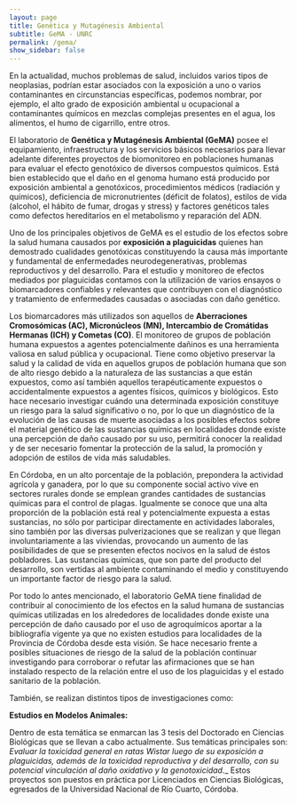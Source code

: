 ```yaml
---
layout: page
title: Genética y Mutagénesis Ambiental
subtitle: GeMA - UNRC
permalink: /gema/
show_sidebar: false
---
```


En la actualidad, muchos problemas de salud, incluidos varios tipos de neoplasias, podrían estar asociados con la exposición a uno o varios contaminantes en circunstancias específicas, podemos nombrar, por ejemplo, el alto grado de exposición ambiental u ocupacional a contaminantes químicos en mezclas complejas presentes en el agua, los alimentos, el humo de cigarrillo, entre otros.

El laboratorio de __Genética y Mutagénesis Ambiental (GeMA)__ posee el equipamiento, infraestructura y los servicios básicos necesarios para llevar adelante diferentes proyectos de biomonitoreo en poblaciones humanas para evaluar el efecto genotóxico de diversos compuestos químicos. Está bien establecido que el daño en el genoma humano está producido por exposición ambiental a genotóxicos, procedimientos médicos (radiación y químicos), deficiencia de micronutrientes (déficit de folatos), estilos de vida (alcohol, el hábito de fumar, drogas y stress) y factores genéticos tales como defectos hereditarios en el metabolismo y reparación del ADN.

Uno de los principales objetivos de GeMA es el estudio de los efectos sobre la salud humana causados por __exposición a plaguicidas__ quienes han demostrado cualidades genotóxicas constituyendo la causa más importante y fundamental de enfermedades neurodegenerativas, problemas reproductivos y del desarrollo. Para el estudio y monitoreo de efectos mediados por plaguicidas contamos con la utilización de varios ensayos o biomarcadores confiables y relevantes que contribuyen con el diagnóstico y tratamiento de enfermedades causadas o asociadas con daño genético.

Los biomarcadores más utilizados son aquellos de __Aberraciones Cromosómicas (AC), Micronúcleos (MN), Intercambio de Cromátidas Hermanas (ICH) y Cometas (CO)__. El monitoreo de grupos de población humana expuestos a agentes potencialmente dañinos es una herramienta valiosa en salud pública y ocupacional. Tiene como objetivo preservar la salud y la calidad de vida en aquellos grupos de población humana que son de alto riesgo debido a la naturaleza de las sustancias a que están expuestos, como así también aquellos terapéuticamente expuestos o accidentalmente expuestos a agentes físicos, químicos y biológicos. Esto hace necesario investigar cuándo una determinada exposición constituye un riesgo para la salud significativo o no, por lo que un diagnóstico de la evolución de las causas de muerte asociadas a los posibles efectos sobre el material genético de las sustancias químicas en localidades donde existe una percepción de daño causado por su uso, permitirá conocer la realidad y de ser necesario fomentar la protección de la salud, la promoción y adopción de estilos de vida más saludables.

En Córdoba, en un alto porcentaje de la población, prepondera la actividad agrícola y ganadera, por lo que su componente social activo vive en sectores rurales donde se emplean grandes cantidades de sustancias químicas para el control de plagas. Igualmente se conoce que una alta proporción de la población está real y potencialmente expuesta a estas sustancias, no sólo por participar directamente en actividades laborales, sino también por las diversas pulverizaciones que se realizan y que llegan involuntariamente a las viviendas, provocando un aumento de las posibilidades de que se presenten efectos nocivos en la salud de éstos pobladores. Las sustancias químicas, que son parte del producto del desarrollo, son vertidas al ambiente contaminando el medio y constituyendo un importante factor de riesgo para la salud.

Por todo lo antes mencionado, el laboratorio  GeMA tiene finalidad de contribuir al conocimiento de los efectos en la salud humana de sustancias químicas utilizadas en los alrededores de localidades donde existe una percepción de daño causado por el uso de agroquímicos aportar a la bibliografía vigente ya que no existen estudios para localidades de la Provincia de Córdoba desde esta visión. Se hace necesario frente a posibles situaciones de riesgo de la salud de la población continuar investigando para corroborar o refutar las afirmaciones que se han instalado respecto de la relación entre el uso de los plaguicidas y el estado sanitario de la población.

También, se realizan distintos tipos de investigaciones como:

__Estudios en Modelos Animales:__

Dentro de esta temática se enmarcan las 3 tesis del Doctorado en Ciencias Biológicas que se llevan a cabo actualmente. Sus temáticas principales son: _Evaluar la toxicidad general en ratas Wistar luego de su exposición a plaguicidas, además de la toxicidad reproductiva y del desarrollo, con su potencial vinculación al daño oxidativo y la genotoxicidad.__ Estos proyectos son puestos en práctica por Licenciados en Ciencias Biológicas, egresados de la Universidad Nacional de Río Cuarto, Córdoba.
